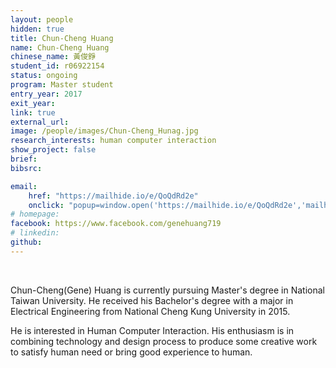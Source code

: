 ```yaml
---
layout: people
hidden: true
title: Chun-Cheng Huang
name: Chun-Cheng Huang
chinese_name: 黃俊錚
student_id: r06922154
status: ongoing
program: Master student
entry_year: 2017
exit_year: 
link: true
external_url:
image: /people/images/Chun-Cheng_Hunag.jpg
research_interests: human computer interaction
show_project: false
brief: 
bibsrc: 

email:
    href: "https://mailhide.io/e/QoQdRd2e"
    onclick: "popup=window.open('https://mailhide.io/e/QoQdRd2e','mailhidepopup','width=580,height=635'); return false;"
# homepage: 
facebook: https://www.facebook.com/genehuang719
# linkedin:
github:
---
```


<br />

Chun-Cheng(Gene) Huang is currently pursuing Master's degree in National Taiwan University.
He received his Bachelor's degree with a major in Electrical Engineering from National Cheng Kung University in 2015.

He is interested in Human Computer Interaction. His enthusiasm is in combining technology and design process to produce some creative work to satisfy human need or bring good experience to human.



